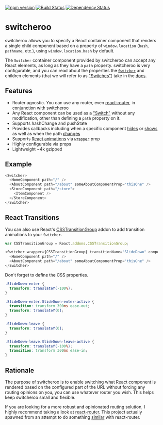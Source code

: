 [![npm version](https://badge.fury.io/js/switcheroo.svg)](http://badge.fury.io/js/switcheroo)
[![Build Status](https://secure.travis-ci.org/jdlehman/switcheroo.svg?branch=master)](http://travis-ci.org/jdlehman/switcheroo)
[![Dependency Status](https://david-dm.org/jdlehman/switcheroo.svg)](https://david-dm.org/jdlehman/switcheroo)

# switcheroo

switcheroo allows you to specify a React container component that renders a single child component based on a property of `window.location` (`hash`, `pathname`, etc.), using `window.location.hash` by default.

The `Switcher` container component provided by switcheroo can accept any React elements, as long as they have a `path` property. switcheroo is very configurable, and you can read about the properties the [`Switcher`](docs/components/Switcher.md) and children elements (that we will refer to as ["Switches"](docs/components/Switch.md)) take in the [docs](docs/components).

## Features

- Router agnostic. You can use any router, even [react-router](https://github.com/rackt/react-router), in conjunction with switcheroo
- Any React component can be used as a ["Switch"](docs/components/Switch.md) without any modification, other than defining a `path` property on it.
- Supports hashChange and pushState
- Provides callbacks including when a specific component [hides](docs/components/Switch.md#onhide) or [shows](docs/components/Switch.md#onshow) as well as when the path [changes](docs/components/Switcher.md#onchange)
- Supports [React animations](https://facebook.github.io/react/docs/animation.html) via [`wrapper`](docs/components/Switcher.md#wrapper) prop
- Highly configurable via props
- Lightweight ~4k gzipped

## Example

```js
<Switcher>
  <HomeComponent path="/" />
  <AboutComponent path="/about" someAboutComponentProp="thisOne" />
  <StoreComponent path="/store">
    <ItemComponent />
  </StoreComponent>
</Switcher>
```

## React Transitions

You can also use React's [CSSTransitionGroup](https://facebook.github.io/react/docs/animation.html) addon to add transition animations to your `Switcher`.

```js
var CSSTransitionGroup = React.addons.CSSTransitionGroup;

<Switcher wrapper={CSSTransitionGroup} transitionName="SlideDown" component="div">
  <HomeComponent path="/" />
  <AboutComponent path="/about" someAboutComponentProp="thisOne" />
</Switcher>
```

Don't forget to define the CSS properties.

```css
.SlideDown-enter {
  transform: translateY(-100%);
}

.SlideDown-enter.SlideDown-enter-active {
  transition: transform 300ms ease-out;
  transform: translateY(0);
}

.SlideDown-leave {
  transform: translateY(0);
}

.SlideDown-leave.SlideDown-leave-active {
  transform: translateY(-100%);
  transition: transform 300ms ease-in;
}

```

## Rationale

The purpose of switcheroo is to enable switching what React component is rendered based on the configured part of the URL without forcing any routing opinions on you, you can use whatever router you wish. This helps keep switcheroo small and flexible.

If you are looking for a more robust and opinionated routing solution, I highly recommend taking a look at [react-router](https://github.com/rackt/react-router). This project actually spawned from an attempt to do something [similar](https://gist.github.com/jdlehman/b662cac8b8607abf51a6) with react-router.
